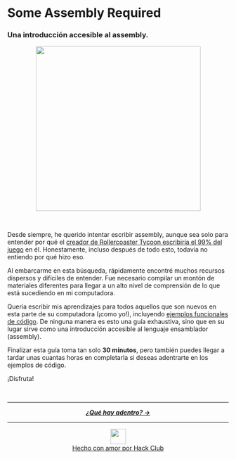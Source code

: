 # Some Assembly Required

### Una introducción accesible al assembly.

<p align="center">
  <img width="375" src="https://cloud-1b2fvx8fc-hack-club-bot.vercel.app/0cover.png">
</p>
<br />

Desde siempre, he querido intentar escribir assembly, aunque sea solo para entender por qué el [creador de Rollercoaster Tycoon escribiría el 99% del juego](https://en.wikipedia.org/wiki/RollerCoaster_Tycoon_(video_game)#:~:text=Sawyer%20wrote%2099%25%20of%20the,%2C%20rendering%2C%20and%20paint%20programs.) en él. Honestamente, incluso después de todo esto, todavía no entiendo por qué hizo eso.

Al embarcarme en esta búsqueda, rápidamente encontré muchos recursos dispersos y difíciles de entender. Fue necesario compilar un montón de materiales diferentes para llegar a un alto nivel de comprensión de lo que está sucediendo en mi computadora.

Quería escribir mis aprendizajes para todos aquellos que son nuevos en esta parte de su computadora (¡como yo!), incluyendo [ejemplos funcionales de código](/code). De ninguna manera es esto una guía exhaustiva, sino que en su lugar sirve como una introducción accesible al lenguaje ensamblador (assembly).

Finalizar esta guía toma tan solo **30 minutos**, pero también puedes llegar a tardar unas cuantas horas en completarla si deseas adentrarte en los ejemplos de código.

¡Disfruta!

<br />

---

<p align="center">
  <em>
    <b>
      <a href="/es/guia/tabla-de-contenido.md">
        ¿Qué hay adentro? →
      </a>
    </b>
  </em>
</p>

---

<p align="center">
  <a href="https://hackclub.com/">
    <img width="35" src="https://cloud-l0g1cgz4b-hack-club-bot.vercel.app/0h.png"><br/>
    Hecho con amor por Hack Club
  </a>
</p>
